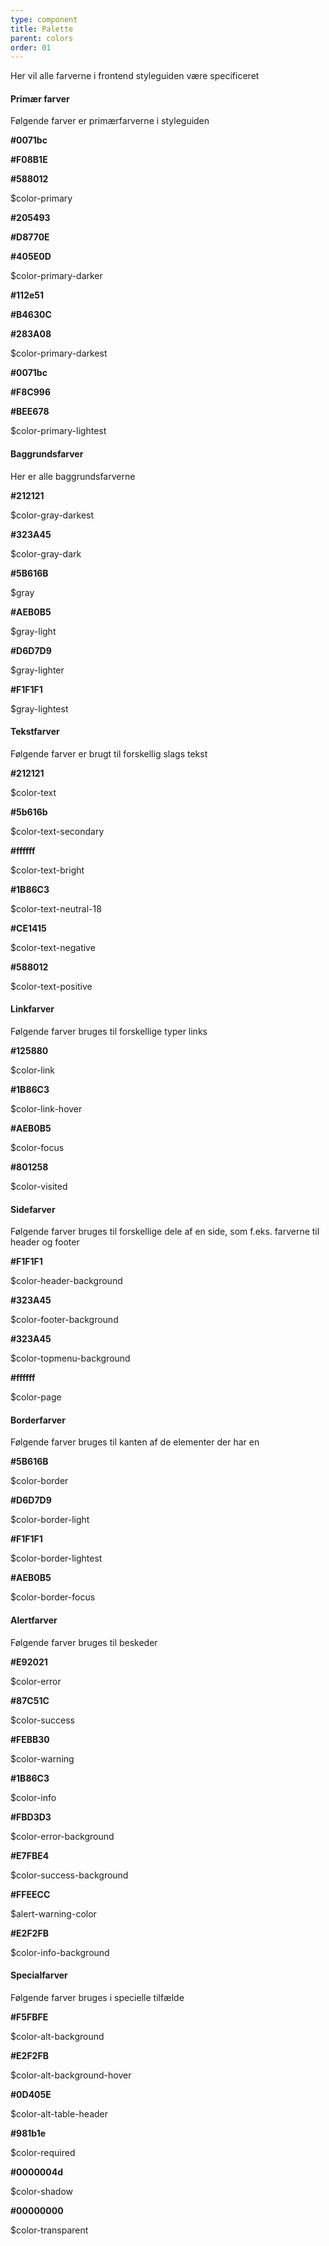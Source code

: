 ```yaml
---
type: component
title: Palette
parent: colors
order: 01
---
```


<p>Her vil alle farverne i frontend styleguiden være specificeret</p>

<h4 class="heading">Primær farver</h4>

<p>Følgende farver er primærfarverne i styleguiden</p>

<div class="container color-row-container "> 
  <div class="row color-row">
    <div class="col-md-3 color-col ">
      <div class="color-container color-primary"></div>
      <div class="color-text-container">
        <p class="is-neutral"><strong>#0071bc</strong></p>
        <p class="is-virk"><strong>#F08B1E</strong></p>
        <p class="is-borger"><strong>#588012</strong></p>
        <p>$color-primary</p>
      </div>
    </div>
    <div class="col-md-3 color-col ">
      <div class="color-container color-primary-darker"></div>
      <div class="color-text-container">
        <p class="is-neutral"><strong>#205493</strong></p>
        <p class="is-virk"><strong>#D8770E</strong></p>
        <p class="is-borger"><strong>#405E0D</strong></p>
        <p>$color-primary-darker</p>
      </div>
    </div>
    <div class="col-md-3 color-col ">
      <div class="color-container color-primary-darkest"></div>
      <div class="color-text-container">
        <p class="is-neutral"><strong>#112e51</strong></p>
        <p class="is-virk"><strong>#B4630C</strong></p>
        <p class="is-borger"><strong>#283A08</strong></p>
        <p>$color-primary-darkest</p>
      </div>
    </div>
    <div class="col-md-3 color-col ">
      <div class="color-container color-primary-lightest"></div>
      <div class="color-text-container">
        <p class="is-neutral"><strong>#0071bc</strong></p>
        <p class="is-virk"><strong>#F8C996</strong></p>
        <p class="is-borger"><strong>#BEE678</strong></p>
        <p>$color-primary-lightest</p>
      </div>
    </div>
  </div>
</div>


<h4 class="heading">Baggrundsfarver</h4>

<p>Her er alle baggrundsfarverne</p>

<div class="container color-row-container "> 
  <div class="row color-row">
    <div class="col-md-3 color-col ">
      <div class="color-container color-gray-darkest"></div>
      <div class="color-text-container">
        <p><strong>#212121</strong></p>
        <p>$color-gray-darkest</p>
      </div>
    </div>
    <div class="col-md-3 color-col ">
      <div class="color-container color-gray-dark"></div>
      <div class="color-text-container">
        <p><strong>#323A45</strong></p>
        <p>$color-gray-dark</p>
      </div>
    </div>
    <div class="col-md-3 color-col ">
      <div class="color-container color-gray"></div>
      <div class="color-text-container">
        <p><strong>#5B616B</strong></p>
        <p>$gray</p>
      </div>
    </div>
  </div>
  <div class="row color-row">
    <div class="col-md-3 color-col ">
      <div class="color-container color-gray-light"></div>
      <div class="color-text-container">
        <p><strong>#AEB0B5</strong></p> 
        <p>$gray-light</p>
      </div>
    </div>
    <div class="col-md-3 color-col ">
      <div class="color-container color-gray-lighter"></div>
      <div class="color-text-container">
        <p><strong>#D6D7D9</strong></p>
        <p>$gray-lighter</p>
      </div>
    </div>
    <div class="col-md-3 color-col ">
      <div class="color-container color-gray-lightest"></div>
      <div class="color-text-container">
        <p><strong>#F1F1F1</strong></p>
        <p>$gray-lightest</p>
      </div>
    </div>
  </div>
</div>

<h4 class="heading">Tekstfarver</h4>

<p>Følgende farver er brugt til forskellig slags tekst</p>

<div class="container color-row-container "> 
  <div class="row color-row">
    <div class="col-md-3 color-col ">
      <div class="color-container color-text"></div>
      <div class="color-text-container">
        <p><strong>#212121</strong></p>
        <p>$color-text</p>
      </div>
    </div>
    <div class="col-md-3 color-col ">
      <div class="color-container color-text-secondary"></div>
      <div class="color-text-container">
        <p><strong>#5b616b</strong></p>
        <p>$color-text-secondary</p>
      </div>
    </div>
    <div class="col-md-3 color-col ">
      <div class="color-container color-text-bright"></div>
      <div class="color-text-container">
        <p><strong>#ffffff</strong></p>
        <p>$color-text-bright</p>
      </div>
    </div>
  </div>
  <div class="row color-row">
    <div class="col-md-3 color-col ">
      <div class="color-container color-text-neutral-18"></div>
      <div class="color-text-container">
        <p><strong>#1B86C3</strong></p> 
        <p>$color-text-neutral-18</p>
      </div>
    </div>
    <div class="col-md-3 color-col ">
      <div class="color-container color-text-negative"></div>
      <div class="color-text-container">
        <p><strong>#CE1415</strong></p>
        <p>$color-text-negative</p>
      </div>
    </div>
    <div class="col-md-3 color-col ">
      <div class="color-container color-text-positive"></div>
      <div class="color-text-container">
        <p><strong>#588012</strong></p>
        <p>$color-text-positive</p>
      </div>
    </div>
  </div>
</div>

<h4 class="heading">Linkfarver</h4>

<p>Følgende farver bruges til forskellige typer links</p>

<div class="container color-row-container "> 
  <div class="row color-row">
    <div class="col-md-3 color-col ">
      <div class="color-container color-link"></div>
      <div class="color-text-container">
        <p><strong>#125880</strong></p>
        <p>$color-link</p>
      </div>
    </div>
    <div class="col-md-3 color-col ">
      <div class="color-container color-link-hover"></div>
      <div class="color-text-container">
        <p><strong>#1B86C3</strong></p>
        <p>$color-link-hover</p>
      </div>
    </div>
    <div class="col-md-3 color-col ">
      <div class="color-container color-focus"></div>
      <div class="color-text-container">
        <p><strong>#AEB0B5</strong></p>
        <p>$color-focus</p>
      </div>
    </div>
    <div class="col-md-3 color-col ">
      <div class="color-container color-visited"></div>
      <div class="color-text-container">
        <p><strong>#801258</strong></p>
        <p>$color-visited</p>
      </div>
    </div>
  </div>
</div>

<h4 class="heading">Sidefarver</h4>

<p>Følgende farver bruges til forskellige dele af en side, som f.eks. farverne til header og footer</p>

<div class="container color-row-container "> 
  <div class="row color-row">
    <div class="col-md-3 color-col ">
      <div class="color-container color-header-background"></div>
      <div class="color-text-container">
        <p><strong>#F1F1F1</strong></p>
        <p>$color-header-background</p>
      </div>
    </div>
    <div class="col-md-3 color-col ">
      <div class="color-container color-footer-background"></div>
      <div class="color-text-container">
        <p><strong>#323A45</strong></p>
        <p>$color-footer-background</p>
      </div>
    </div>
    <div class="col-md-3 color-col ">
      <div class="color-container color-topmenu-background"></div>
      <div class="color-text-container">
        <p><strong>#323A45</strong></p>
        <p>$color-topmenu-background</p>
      </div>
    </div>
    <div class="col-md-3 color-col ">
      <div class="color-container color-page"></div>
      <div class="color-text-container">
        <p><strong>#ffffff</strong></p>
        <p>$color-page</p>
      </div>
    </div>
  </div>
</div>


<h4 class="heading">Borderfarver</h4>
  
<p>Følgende farver bruges til kanten af de elementer der har en</p>
  
<div class="container color-row-container "> 
  <div class="row color-row">
    <div class="col-md-3 color-col ">
      <div class="color-container color-border"></div>
      <div class="color-text-container">
        <p><strong>#5B616B</strong></p>
        <p>$color-border</p>
      </div>
    </div>
    <div class="col-md-3 color-col ">
      <div class="color-container color-border-light"></div>
      <div class="color-text-container">
        <p><strong>#D6D7D9</strong></p>
        <p>$color-border-light</p>
      </div>
    </div>
    <div class="col-md-3 color-col ">
      <div class="color-container color-border-lightest"></div>
      <div class="color-text-container">
        <p><strong>#F1F1F1</strong></p>
        <p>$color-border-lightest</p>
      </div>
    </div>
    <div class="col-md-3 color-col ">
      <div class="color-container color-border-focus"></div>
      <div class="color-text-container">
        <p><strong>#AEB0B5</strong></p>
        <p>$color-border-focus</p>
      </div>
    </div>
  </div>
</div>

<h4 class="heading">Alertfarver</h4>

<p>Følgende farver bruges til beskeder</p>

<div class="container color-row-container "> 
  <div class="row color-row">
    <div class="col-md-3 color-col ">
      <div class="color-container color-error"></div>
      <div class="color-text-container">
        <p><strong>#E92021</strong></p>
        <p>$color-error</p>
      </div>
    </div>
    <div class="col-md-3 color-col ">
      <div class="color-container color-success"></div>
      <div class="color-text-container">
        <p><strong>#87C51C</strong></p>
        <p>$color-success</p>
      </div>
    </div>
    <div class="col-md-3 color-col ">
      <div class="color-container color-warning"></div>
      <div class="color-text-container">
        <p><strong>#FEBB30</strong></p>
        <p>$color-warning</p>
      </div>
    </div>
    <div class="col-md-3 color-col ">
      <div class="color-container color-info"></div>
      <div class="color-text-container">
        <p><strong>#1B86C3</strong></p>
        <p>$color-info</p>
      </div>
    </div>
  </div>
  <div class="row color-row">
    <div class="col-md-3 color-col ">
      <div class="color-container color-error-background"></div>
      <div class="color-text-container">
        <p><strong>#FBD3D3</strong></p>
        <p>$color-error-background</p>
      </div>
    </div>
    <div class="col-md-3 color-col ">
      <div class="color-container color-success-background"></div>
      <div class="color-text-container">
        <p><strong>#E7FBE4</strong></p>
        <p>$color-success-background</p>
      </div>
    </div>
    <div class="col-md-3 color-col ">
      <div class="color-container color-warning-background"></div>
      <div class="color-text-container">
        <p><strong>#FFEECC</strong></p>
        <p>$alert-warning-color</p>
      </div>
    </div>
    <div class="col-md-3 color-col ">
      <div class="color-container color-info-background"></div>
      <div class="color-text-container">
        <p><strong>#E2F2FB</strong></p>
        <p>$color-info-background</p>
      </div>
    </div>
  </div>
</div>

<h4 class="heading">Specialfarver</h4>

<p>Følgende farver bruges i specielle tilfælde</p>

<div class="container color-row-container "> 
  <div class="row color-row">
    <div class="col-md-3 color-col ">
      <div class="color-container color-alt-background"></div>
      <div class="color-text-container">
        <p><strong>#F5FBFE</strong></p>
        <p>$color-alt-background</p>
      </div>
    </div>
    <div class="col-md-3 color-col ">
      <div class="color-container color-alt-background-hover"></div>
      <div class="color-text-container">
        <p><strong>#E2F2FB</strong></p>
        <p>$color-alt-background-hover</p>
      </div>
    </div>
    <div class="col-md-3 color-col ">
      <div class="color-container color-alt-table-header"></div>
      <div class="color-text-container">
        <p><strong>#0D405E</strong></p>
        <p>$color-alt-table-header</p>
      </div>
    </div>
  </div>
  <div class="row color-row">
      <div class="col-md-3 color-col ">
        <div class="color-container color-required"></div>
        <div class="color-text-container">
          <p><strong>#981b1e</strong></p>
          <p>$color-required</p>
        </div>
      </div>
      <div class="col-md-3 color-col ">
        <div class="color-container color-shadow"></div>
        <div class="color-text-container">
          <p><strong>#0000004d</strong></p>
          <p>$color-shadow</p>
        </div>
      </div>
      <div class="col-md-3 color-col ">
        <div class="color-container color-transparent"></div>
        <div class="color-text-container">
          <p><strong>#00000000</strong></p>
          <p>$color-transparent</p>
        </div>
      </div>
    </div>
</div>